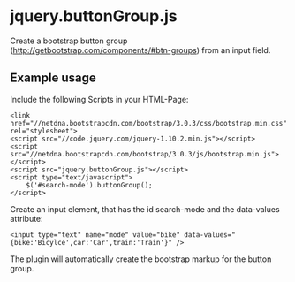 jquery.buttonGroup.js
=====================

Create a bootstrap button group (http://getbootstrap.com/components/#btn-groups) from an input field.

Example usage
-------------

Include the following Scripts in your HTML-Page:

    <link href="//netdna.bootstrapcdn.com/bootstrap/3.0.3/css/bootstrap.min.css" rel="stylesheet">
    <script src="//code.jquery.com/jquery-1.10.2.min.js"></script>
    <script src="//netdna.bootstrapcdn.com/bootstrap/3.0.3/js/bootstrap.min.js"></script>
    <script src="jquery.buttonGroup.js"></script>
    <script type="text/javascript">
        $('#search-mode').buttonGroup();
    </script>

Create an input element, that has the id search-mode and the data-values attribute:

    <input type="text" name="mode" value="bike" data-values="{bike:'Bicylce',car:'Car',train:'Train'}" />

The plugin will automatically create the bootstrap markup for the button group.
